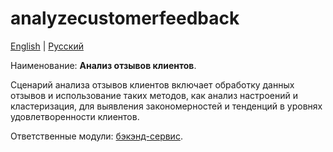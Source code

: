 # analyzecustomerfeedback

[English](analyzecustomerfeedback.md) | [Русский](analyzecustomerfeedback.ru.md)

Наименование: **Анализ отзывов клиентов**.

Сценарий анализа отзывов клиентов включает обработку данных отзывов и использование таких методов, как анализ настроений и кластеризация, для выявления закономерностей и тенденций в уровнях удовлетворенности клиентов.

Ответственные модули: [бэкэнд-сервис](../../backend/statisticalbackend.md).
